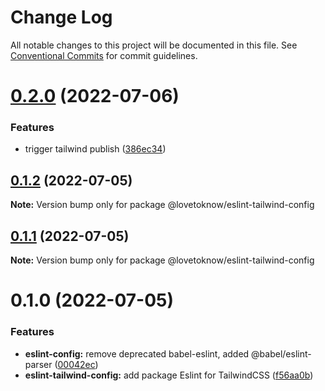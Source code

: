 # Change Log

All notable changes to this project will be documented in this file.
See [Conventional Commits](https://conventionalcommits.org) for commit guidelines.

# [0.2.0](https://github.com/LoveToKnow/lint/compare/@lovetoknow/eslint-tailwind-config@0.1.2...@lovetoknow/eslint-tailwind-config@0.2.0) (2022-07-06)


### Features

* trigger tailwind publish ([386ec34](https://github.com/LoveToKnow/lint/commit/386ec34888d8935331dad6fb3058df9ab0d977ae))





## [0.1.2](https://github.com/LoveToKnow/lint/compare/@lovetoknow/eslint-tailwind-config@0.1.1...@lovetoknow/eslint-tailwind-config@0.1.2) (2022-07-05)

**Note:** Version bump only for package @lovetoknow/eslint-tailwind-config





## [0.1.1](https://github.com/LoveToKnow/lint/compare/@lovetoknow/eslint-tailwind-config@0.1.0...@lovetoknow/eslint-tailwind-config@0.1.1) (2022-07-05)

**Note:** Version bump only for package @lovetoknow/eslint-tailwind-config





# 0.1.0 (2022-07-05)


### Features

* **eslint-config:** remove deprecated babel-eslint, added @babel/eslint-parser ([00042ec](https://github.com/LoveToKnow/lint/commit/00042ec9873018785f6c6ffe2bcde40ea05c84fd))
* **eslint-tailwind-config:** add package Eslint for TailwindCSS ([f56aa0b](https://github.com/LoveToKnow/lint/commit/f56aa0bcc4230a95c0e11aeee8ed4314313e9cb5))
